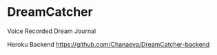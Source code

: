 # DreamCatcher
Voice Recorded Dream Journal 



Heroku Backend 
https://github.com/Chanaeva/DreamCatcher-backend
